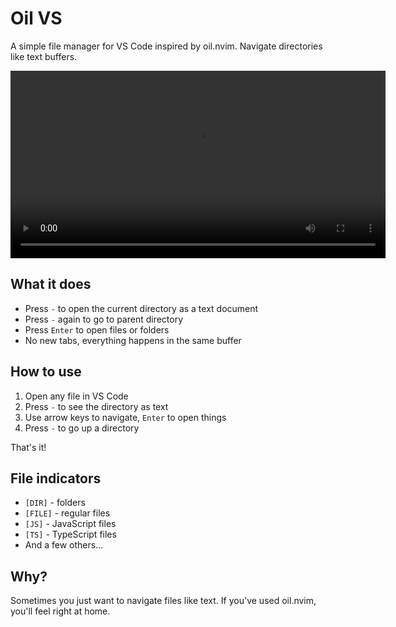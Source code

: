 # Oil VS

A simple file manager for VS Code inspired by oil.nvim. Navigate directories like text buffers.

<p align="center">
    <video src="https://github.com/user-attachments/assets/e2aacf11-c92a-4b3f-a13a-aa542cb69fa8" alt="Oil VS Demo Video" width="600" controls />
</p>

## What it does

- Press `-` to open the current directory as a text document
- Press `-` again to go to parent directory  
- Press `Enter` to open files or folders
- No new tabs, everything happens in the same buffer

## How to use

1. Open any file in VS Code
2. Press `-` to see the directory as text
3. Use arrow keys to navigate, `Enter` to open things
4. Press `-` to go up a directory

That's it!

## File indicators

- `[DIR]` - folders
- `[FILE]` - regular files  
- `[JS]` - JavaScript files
- `[TS]` - TypeScript files
- And a few others...

## Why?

Sometimes you just want to navigate files like text. If you've used oil.nvim, you'll feel right at home.

